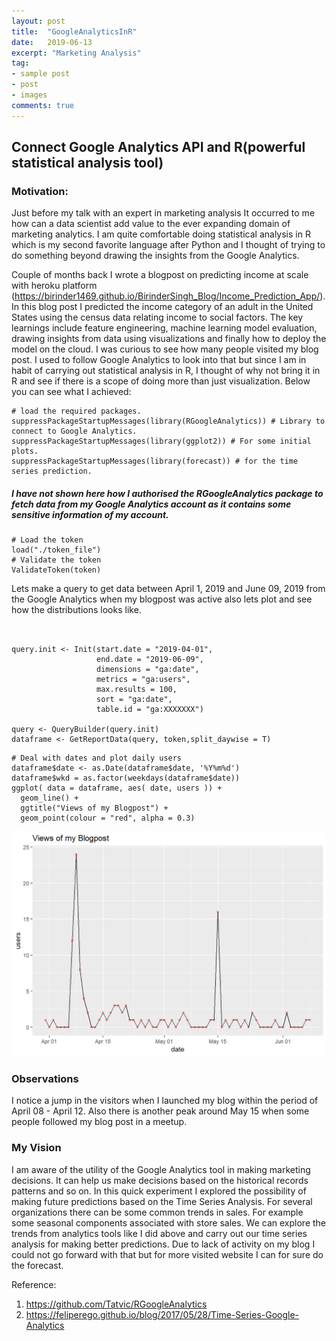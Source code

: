 ```yaml
---
layout: post
title:  "GoogleAnalyticsInR"
date:   2019-06-13
excerpt: "Marketing Analysis"
tag:
- sample post
- post
- images
comments: true
---
```


## Connect Google Analytics API and R(powerful statistical analysis tool)

### Motivation:
Just before my talk with an expert in marketing analysis It occurred to me how can a data scientist  add value to the ever expanding domain of marketing analytics. I am quite comfortable doing statistical analysis in R which is my second favorite language after Python and I thought of trying to do something beyond drawing the insights from the Google Analytics.

Couple of months back I wrote a blogpost on predicting income at scale with heroku platform (https://birinder1469.github.io/BirinderSingh_Blog/Income_Prediction_App/).
In this blog post I predicted the income category of an adult in the United States using the census data relating income to social factors. The key learnings include feature engineering, machine learning model evaluation, drawing insights from data using visualizations and finally how to deploy the model on the cloud.
I was curious to see how many people visited my blog post. I used to follow Google Analytics to look into that but since I am in habit of carrying out statistical analysis in R, I thought of why not bring it in R and see if there is a scope of doing more than just visualization. Below you can see what I achieved:

```{r}
# load the required packages.
suppressPackageStartupMessages(library(RGoogleAnalytics)) # Library to connect to Google Analytics.
suppressPackageStartupMessages(library(ggplot2)) # For some initial plots.
suppressPackageStartupMessages(library(forecast)) # for the time series prediction.
```

##### I have not shown here how I authorised the RGoogleAnalytics package to fetch data from my Google Analytics account as it contains some sensitive information of my account.

```{r,eval=T}
# Load the token
load("./token_file")
# Validate the token
ValidateToken(token)
```

Lets make a query to get data between April 1, 2019 and June 09, 2019 from the Google Analytics when my blogpost was active also lets plot and see how the distributions looks like.

```{r, echo=F,eval=TRUE,message = FALSE, warning = FALSE,error = FALSE}


query.init <- Init(start.date = "2019-04-01",
                   end.date = "2019-06-09",
                   dimensions = "ga:date",
                   metrics = "ga:users",
                   max.results = 100,
                   sort = "ga:date",
                   table.id = "ga:XXXXXXX")

query <- QueryBuilder(query.init)
dataframe <- GetReportData(query, token,split_daywise = T)

```


```{r}
# Deal with dates and plot daily users
dataframe$date <- as.Date(dataframe$date, '%Y%m%d')
dataframe$wkd = as.factor(weekdays(dataframe$date))
ggplot( data = dataframe, aes( date, users )) +
  geom_line() +
  ggtitle("Views of my Blogpost") +
  geom_point(colour = "red", alpha = 0.3)
```



![](../imgs/blog_visits.png)


### Observations
I notice a jump in the visitors when I launched my blog within the period of April 08 - April 12. Also there is another peak around May 15 when some people followed my blog post in a meetup.


### My Vision

I am aware of the utility of the Google Analytics tool in making marketing decisions. It can help us make decisions based on the historical records patterns and so on. In this quick experiment I explored the possibility of making future predictions based on the Time Series Analysis. For several organizations there can be some common trends in sales. For example some seasonal components associated with store sales. We can explore the trends from analytics tools like I did above and carry out our time series analysis for making better predictions.
Due to lack of activity on my blog I could not go forward with that but for more visited website I can for sure do the forecast.

Reference:
1. https://github.com/Tatvic/RGoogleAnalytics
2. https://feliperego.github.io/blog/2017/05/28/Time-Series-Google-Analytics
